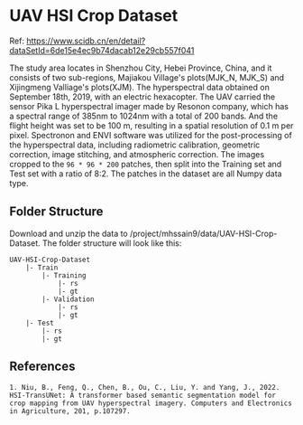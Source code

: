 # UAV HSI Crop Dataset

Ref: <https://www.scidb.cn/en/detail?dataSetId=6de15e4ec9b74dacab12e29cb557f041>

The study area locates in Shenzhou City, Hebei Province, China, and it consists of two sub-regions, Majiakou Village's plots(MJK_N, MJK_S) and Xijingmeng Valliage's plots(XJM). The hyperspectral data obtained on September 18th, 2019, with an electric hexacopter. The UAV carried the sensor Pika L hyperspectral imager made by Resonon company, which has a spectral range of 385nm to 1024nm with a total of 200 bands. And the flight height was set to be 100 m, resulting in a spatial resolution of 0.1 m per pixel. Spectronon and ENVI software was utilized for the post-processing of the hyperspectral data, including radiometric calibration, geometric correction, image stitching, and atmospheric correction. The images cropped to the ```96 * 96 * 200``` patches, then split into the Training set and Test set with a ratio of 8:2. The patches in the dataset are all Numpy data type.

## Folder Structure

Download and unzip the data to /project/mhssain9/data/UAV-HSI-Crop-Dataset. The folder structure will look like this:

    UAV-HSI-Crop-Dataset
        |- Train
            |- Training
                |- rs
                |- gt        
            |- Validation
                |- rs
                |- gt
        |- Test
            |- rs
            |- gt        

## References

    1. Niu, B., Feng, Q., Chen, B., Ou, C., Liu, Y. and Yang, J., 2022. HSI-TransUNet: A transformer based semantic segmentation model for crop mapping from UAV hyperspectral imagery. Computers and Electronics in Agriculture, 201, p.107297.
